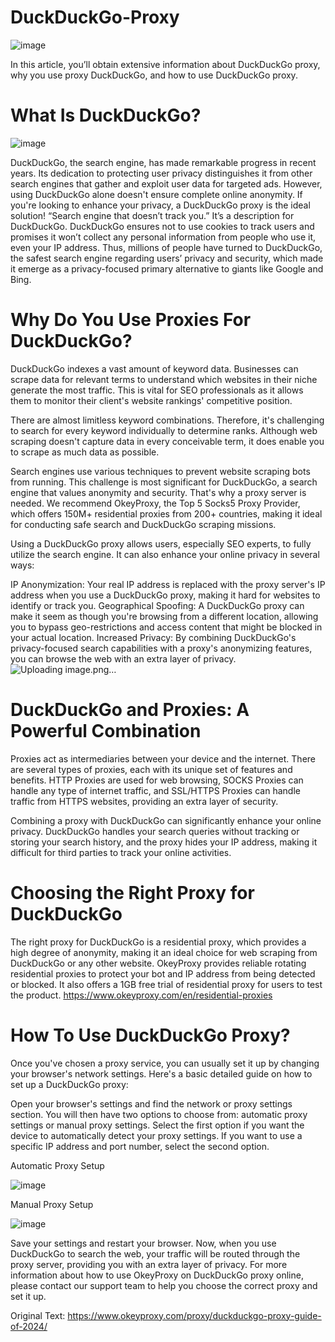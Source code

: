 # DuckDuckGo-Proxy
![image](https://github.com/OkeyProxyCom/DuckDuckGo-Proxy/assets/150340973/d2eca686-db84-4d05-85f3-34b1d78eef20)

In this article, you’ll obtain extensive information about DuckDuckGo proxy, why you use proxy DuckDuckGo, and how to use DuckDuckGo proxy.

# What Is DuckDuckGo?
![image](https://github.com/OkeyProxyCom/DuckDuckGo-Proxy/assets/150340973/99a699ad-89a2-4435-bcc5-86ca6fafa413)

DuckDuckGo, the search engine, has made remarkable progress in recent years. Its dedication to protecting user privacy distinguishes it from other search engines that gather and exploit user data for targeted ads. However, using DuckDuckGo alone doesn't ensure complete online anonymity. If you're looking to enhance your privacy, a DuckDuckGo proxy is the ideal solution!
“Search engine that doesn’t track you.” It’s a description for DuckDuckGo. DuckDuckGo ensures not to use cookies to track users and promises it won’t collect any personal information from people who use it, even your IP address. Thus, millions of people have turned to DuckDuckGo, the safest search engine regarding users’ privacy and security, which made it emerge as a privacy-focused primary alternative to giants like Google and Bing.

# Why Do You Use Proxies For DuckDuckGo?
DuckDuckGo indexes a vast amount of keyword data. Businesses can scrape data for relevant terms to understand which websites in their niche generate the most traffic. This is vital for SEO professionals as it allows them to monitor their client's website rankings' competitive position.

There are almost limitless keyword combinations. Therefore, it's challenging to search for every keyword individually to determine ranks. Although web scraping doesn't capture data in every conceivable term, it does enable you to scrape as much data as possible.

Search engines use various techniques to prevent website scraping bots from running. This challenge is most significant for DuckDuckGo, a search engine that values anonymity and security. That's why a proxy server is needed. We recommend OkeyProxy, the Top 5 Socks5 Proxy Provider, which offers 150M+ residential proxies from 200+ countries, making it ideal for conducting safe search and DuckDuckGo scraping missions.

Using a DuckDuckGo proxy allows users, especially SEO experts, to fully utilize the search engine. It can also enhance your online privacy in several ways:

IP Anonymization: Your real IP address is replaced with the proxy server's IP address when you use a DuckDuckGo proxy, making it hard for websites to identify or track you.
Geographical Spoofing: A DuckDuckGo proxy can make it seem as though you're browsing from a different location, allowing you to bypass geo-restrictions and access content that might be blocked in your actual location.
Increased Privacy: By combining DuckDuckGo's privacy-focused search capabilities with a proxy's anonymizing features, you can browse the web with an extra layer of privacy.
![Uploading image.png…]()


# DuckDuckGo and Proxies: A Powerful Combination
Proxies act as intermediaries between your device and the internet. There are several types of proxies, each with its unique set of features and benefits. HTTP Proxies are used for web browsing, SOCKS Proxies can handle any type of internet traffic, and SSL/HTTPS Proxies can handle traffic from HTTPS websites, providing an extra layer of security.

Combining a proxy with DuckDuckGo can significantly enhance your online privacy. DuckDuckGo handles your search queries without tracking or storing your search history, and the proxy hides your IP address, making it difficult for third parties to track your online activities.

# Choosing the Right Proxy for DuckDuckGo
The right proxy for DuckDuckGo is a residential proxy, which provides a high degree of anonymity, making it an ideal choice for web scraping from DuckDuckGo or any other website. OkeyProxy provides reliable rotating residential proxies to protect your bot and IP address from being detected or blocked. It also offers a 1GB free trial of residential proxy for users to test the product.
https://www.okeyproxy.com/en/residential-proxies

# How To Use DuckDuckGo Proxy?
Once you've chosen a proxy service, you can usually set it up by changing your browser's network settings. Here's a basic detailed guide on how to set up a DuckDuckGo proxy:

Open your browser's settings and find the network or proxy settings section. You will then have two options to choose from: automatic proxy settings or manual proxy settings. Select the first option if you want the device to automatically detect your proxy settings. If you want to use a specific IP address and port number, select the second option.

Automatic Proxy Setup

![image](https://github.com/OkeyProxyCom/DuckDuckGo-Proxy/assets/150340973/db232c3c-9701-4655-a1f2-56eb57047f5d)

Manual Proxy Setup

![image](https://github.com/OkeyProxyCom/DuckDuckGo-Proxy/assets/150340973/96afc9b4-b95c-4f6d-a1f5-8d08da3a0ca9)

Save your settings and restart your browser.
Now, when you use DuckDuckGo to search the web, your traffic will be routed through the proxy server, providing you with an extra layer of privacy.
For more information about how to use OkeyProxy on DuckDuckGo proxy online, please contact our support team to help you choose the correct proxy and set it up.

Original Text: https://www.okeyproxy.com/proxy/duckduckgo-proxy-guide-of-2024/



